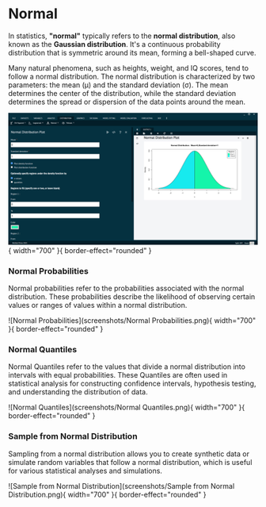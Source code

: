 # Normal

In statistics, __"normal"__ typically refers to the __normal distribution__, also known as the __Gaussian distribution__. It's a continuous probability distribution that is symmetric around its mean, forming a bell-shaped curve. 

Many natural phenomena, such as heights, weight, and IQ scores, tend to follow a normal distribution. The normal distribution is characterized by two parameters: the mean (μ) and the standard deviation (σ). The mean determines the center of the distribution, while the standard deviation determines the spread or dispersion of the data points around the mean.

![Normal](screenshots/Normal.png){ width="700" }{ border-effect="rounded" }

### Normal Probabilities

Normal probabilities refer to the probabilities associated with the normal distribution. These probabilities describe the likelihood of observing certain values or ranges of values within a normal distribution.

![Normal Probabilities](screenshots/Normal Probabilities.png){ width="700" }{ border-effect="rounded" }

### Normal Quantiles

Normal Quantiles refer to the values that divide a normal distribution into intervals with equal probabilities. These Quantiles are often used in statistical analysis for constructing confidence intervals, hypothesis testing, and understanding the distribution of data.

![Normal Quantiles](screenshots/Normal Quantiles.png){ width="700" }{ border-effect="rounded" }

### Sample from Normal Distribution

Sampling from a normal distribution allows you to create synthetic data or simulate random variables that follow a normal distribution, which is useful for various statistical analyses and simulations.

![Sample from Normal Distribution](screenshots/Sample from Normal Distribution.png){ width="700" }{ border-effect="rounded" }
